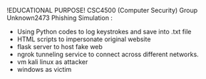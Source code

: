 !EDUCATIONAL PURPOSE!
CSC4500 (Computer Security)
Group Unknown2473
Phishing Simulation :
- Using Python codes to log keystrokes and save into .txt file
- HTML scripts to impersonate original website
- flask server to host fake web
- ngrok tunneling service to connect across different networks.
- vm kali linux as attacker
- windows as victim

